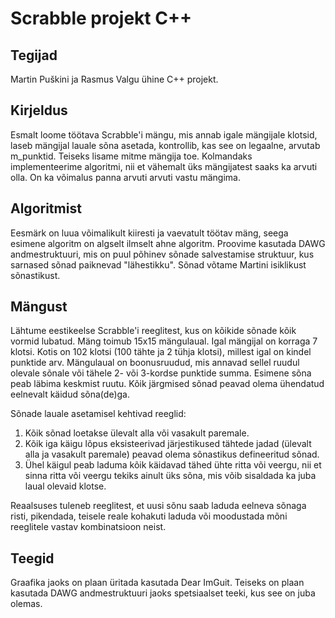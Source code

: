 # Scrabble projekt C++

## Tegijad
Martin Puškini ja Rasmus Valgu ühine C++ projekt.

## Kirjeldus
Esmalt loome töötava Scrabble'i mängu, mis annab igale mängijale klotsid, laseb mängijal lauale sõna asetada, kontrollib, kas see on legaalne, arvutab m_punktid.
Teiseks lisame mitme mängija toe.
Kolmandaks implementeerime algoritmi, nii et vähemalt üks mängijatest saaks ka arvuti olla. On ka võimalus panna arvuti arvuti vastu mängima.

## Algoritmist
Eesmärk on luua võimalikult kiiresti ja vaevatult töötav mäng, seega esimene algoritm on algselt ilmselt ahne algoritm.
Proovime kasutada DAWG andmestruktuuri, mis on puul põhinev sõnade salvestamise struktuur, kus sarnased sõnad paiknevad "lähestikku".
Sõnad võtame Martini isiklikust sõnastikust.

## Mängust
Lähtume eestikeelse Scrabble'i reeglitest, kus on kõikide sõnade kõik vormid lubatud. Mäng toimub 15x15 mängulaual. Igal mängijal on korraga 7 klotsi. Kotis on 102 klotsi (100 tähte ja 2 tühja klotsi), millest igal on kindel punktide arv. Mängulaual on boonusruudud, mis annavad sellel ruudul olevale sõnale või tähele 2- või 3-kordse punktide summa.
Esimene sõna peab läbima keskmist ruutu. Kõik järgmised sõnad peavad olema ühendatud eelnevalt käidud sõna(de)ga.

Sõnade lauale asetamisel kehtivad reeglid:
1. Kõik sõnad loetakse ülevalt alla või vasakult paremale.
2. Kõik iga käigu lõpus eksisteerivad järjestikused tähtede jadad (ülevalt alla ja vasakult paremale) peavad olema sõnastikus defineeritud sõnad.
3. Ühel käigul peab laduma kõik käidavad tähed ühte ritta või veergu, nii et sinna ritta või veergu tekiks ainult üks sõna, mis võib sisaldada ka juba laual olevaid klotse.

Reaalsuses tuleneb reeglitest, et uusi sõnu saab laduda eelneva sõnaga risti, pikendada, teisele reale kohakuti laduda või moodustada mõni reeglitele vastav kombinatsioon neist.

## Teegid
Graafika jaoks on plaan üritada kasutada Dear ImGuit. Teiseks on plaan kasutada DAWG andmestruktuuri jaoks spetsiaalset teeki, kus see on juba olemas.
